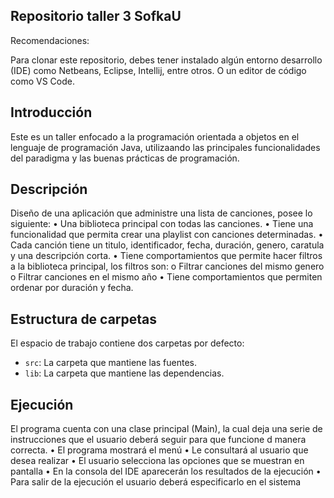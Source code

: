 ## Repositorio taller 3 SofkaU

Recomendaciones:

Para clonar este repositorio, debes tener instalado algún entorno desarrollo (IDE) como Netbeans, Eclipse, Intellij, entre otros. O un editor de código como VS Code.

## Introducción

Este es un taller enfocado a la programación orientada a objetos en el lenguaje de programación Java, utilizaando las principales funcionalidades del paradigma y las buenas prácticas de programación.

## Descripción

Diseño de una aplicación que administre una lista de canciones, posee lo siguiente:
•	Una biblioteca principal con todas las canciones.
•	Tiene una funcionalidad que permita crear una playlist con canciones determinadas.
•	Cada canción tiene un titulo, identificador, fecha, duración, genero, caratula y una descripción corta.
•	Tiene comportamientos que permite hacer filtros a la biblioteca principal, los filtros son:
o	Filtrar canciones del mismo genero
o	Filtrar canciones en el mismo año
•	Tiene comportamientos que permiten ordenar por duración y fecha.


## Estructura de carpetas

El espacio de trabajo contiene dos carpetas por defecto:

- `src`: La carpeta que mantiene las fuentes.
- `lib`: La carpeta que mantiene las dependencias.

## Ejecución

El programa cuenta con una clase principal (Main), la cual deja una serie de instrucciones que el usuario deberá seguir para que funcione d manera correcta.
• El programa mostrará el menú
• Le consultará al usuario que desea realizar
• El usuario selecciona las opciones que se muestran en pantalla
• En la consola del IDE aparecerán los resultados de la ejecución
• Para salir de la ejecución el usuario deberá especificarlo en el sistema
